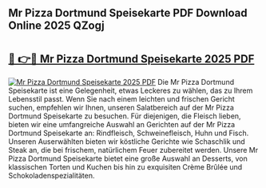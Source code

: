 ## Mr Pizza Dortmund Speisekarte PDF Download Online 2025 QZogj

# <h2><a href="http://gc7zp6w.nevu.top/?p=Mr+Pizza+Dortmund+Speisekarte">🔗 👉🔴 Mr Pizza Dortmund Speisekarte 2025 PDF</a></h2>

[![Mr Pizza Dortmund Speisekarte 2025 PDF](https://i.imgur.com/dBaPXMq.png)](http://gc7zp6w.nevu.top/?p=Mr+Pizza+Dortmund+Speisekarte)
Die Mr Pizza Dortmund Speisekarte ist eine Gelegenheit, etwas Leckeres zu wählen, das zu Ihrem Lebensstil passt. Wenn Sie nach einem leichten und frischen Gericht suchen, empfehlen wir Ihnen, unseren Salatbereich auf der Mr Pizza Dortmund Speisekarte zu besuchen. Für diejenigen, die Fleisch lieben, bieten wir eine umfangreiche Auswahl an Gerichten auf der Mr Pizza Dortmund Speisekarte an: Rindfleisch, Schweinefleisch, Huhn und Fisch. Unseren Auserwählten bieten wir köstliche Gerichte wie Schaschlik und Steak an, die bei frischem, natürlichem Feuer zubereitet werden. Unsere Mr Pizza Dortmund Speisekarte bietet eine große Auswahl an Desserts, von klassischen Torten und Kuchen bis hin zu exquisiten Crème Brûlée und Schokoladenspezialitäten.
